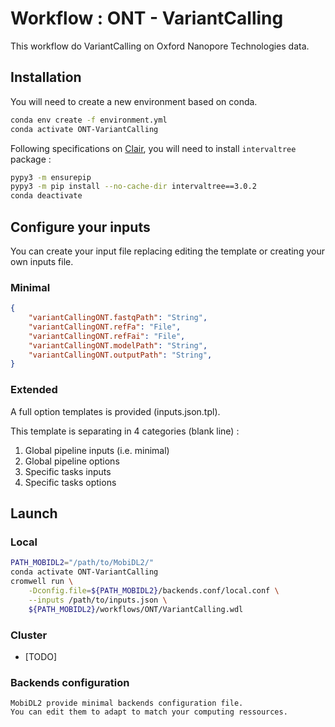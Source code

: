 # Workflow : ONT - VariantCalling

This workflow do VariantCalling on Oxford Nanopore Technologies data.

## Installation

You will need to create a new environment based on conda.

```bash
conda env create -f environment.yml
conda activate ONT-VariantCalling
```

Following specifications on [Clair](https://github.com/HKU-BAL/Clair#option-1-bioconda),
you will need to install `intervaltree` package :

```bash
pypy3 -m ensurepip
pypy3 -m pip install --no-cache-dir intervaltree==3.0.2
conda deactivate
```

## Configure your inputs

You can create your input file replacing editing the template or creating your own inputs file.

### Minimal

```json
{
	"variantCallingONT.fastqPath": "String",
	"variantCallingONT.refFa": "File",
	"variantCallingONT.refFai": "File",
	"variantCallingONT.modelPath": "String",
	"variantCallingONT.outputPath": "String",
}
```

### Extended

A full option templates is provided (inputs.json.tpl).

This template is separating in 4 categories (blank line) :
1. Global pipeline inputs (i.e. minimal)
2. Global pipeline options
3. Specific tasks inputs
4. Specific tasks options

## Launch

### Local

```bash
PATH_MOBIDL2="/path/to/MobiDL2/"
conda activate ONT-VariantCalling
cromwell run \
	-Dconfig.file=${PATH_MOBIDL2}/backends.conf/local.conf \
	--inputs /path/to/inputs.json \
	${PATH_MOBIDL2}/workflows/ONT/VariantCalling.wdl
```

### Cluster

- [TODO]

### Backends configuration

	MobiDL2 provide minimal backends configuration file.
	You can edit them to adapt to match your computing ressources.
